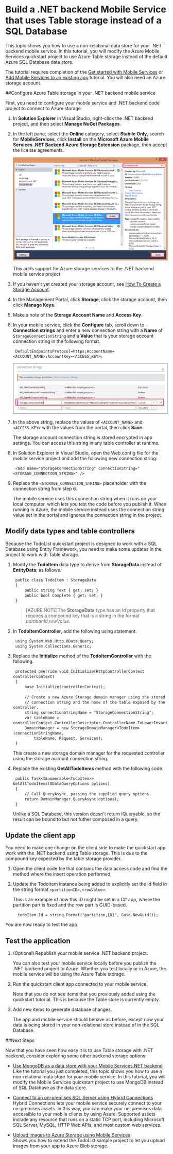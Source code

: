<properties 
	pageTitle="Build a Service that uses Table storage instead of a SQL Database | Azure Mobile Services" 
	description="Learn how to use Azure Table storage with your .NET backend mobile service." 
	services="mobile-services" 
	documentationCenter="" 
	authors="ggailey777" 
	manager="dwrede" 
	editor=""/>

<tags 
	ms.service="mobile-services" 
	ms.workload="mobile" 
	ms.tgt_pltfrm="na" 
	ms.devlang="multiple" 
	ms.topic="article" 
	ms.date="06/09/2015" 
	ms.author="glenga"/>

# Build a .NET backend Mobile Service that uses Table storage instead of a SQL Database

This topic shows you how to use a non-relational data store for your .NET backend mobile service. In this tutorial, you will modify the Azure Mobile Services quickstart project to use Azure Table storage instead of the default Azure SQL Database data store.

The tutorial requires completion of the [Get started with Mobile Services] or [Add Mobile Services to an existing app] tutorial. You will also need an Azure storage account. 

##Configure Azure Table storage in your .NET backend mobile service

First, you need to configure your mobile service and .NET backend code project to connect to Azure storage.

1. In **Solution Explorer** in Visual Studio, right-click the .NET backend project, and then select **Manage NuGet Packages**.

2. In the left pane, select the **Online** category, select **Stabile Only**, search for **MobileServices**, click **Install** on the **Microsoft Azure Mobile Services .NET Backend Azure Storage Extension** package, then accept the license agreements. 

  	![](./media/mobile-services-dotnet-backend-store-data-table-storage/mobile-add-storage-nuget-package-dotnet.png)

  	This adds support for Azure storage services to the .NET backend mobile service project.

3. If you haven't yet created your storage account, see [How To Create a Storage Account](storage-create-storage-account.md).

4. In the Management Portal, click **Storage**, click the storage account, then click **Manage Keys**. 

5. Make a note of the **Storage Account Name** and **Access Key**.
 
6. In your mobile service, click the **Configure** tab, scroll down to **Connection strings** and enter a new connection string with a **Name** of `StorageConnectionString` and a **Value** that is your storage account connection string in the following format. 

		DefaultEndpointsProtocol=https;AccountName=<ACCOUNT_NAME>;AccountKey=<ACCESS_KEY>;

	![](./media/mobile-services-dotnet-backend-store-data-table-storage/mobile-blob-storage-app-settings.png)

7. In the above string, replace the values of `<ACCOUNT_NAME>` and `<ACCESS_KEY>` with the values from the portal, then click **Save**. 

	The storage account connection string is stored encrypted in app settings. You can access this string in any table controller at runtime. 

8. In Solution Explorer in Visual Studio, open the Web.config file for the mobile service project and add the following new connection string:

		<add name="StorageConnectionString" connectionString="<STORAGE_CONNECTION_STRING>" />

9. Replace the `<STORAGE_CONNECTION_STRING>` placeholder with the connection string from step 6.

	The mobile service uses this connection string when it runs on your local computer, which lets you test the code before you publish it. When running in Azure, the mobile service instead uses the connection string value set in the portal and ignores the connection string in the project. 

## <a name="modify-service"></a>Modify data types and table controllers

Because the TodoList quickstart project is designed to work with a SQL Database using Entity Framework, you need to make some updates in the project to work with Table storage. 

1. Modify the **TodoItem** data type to derive from **StorageData** instead of **EntityData**, as follows.

	    public class TodoItem : StorageData
	    {
	        public string Text { get; set; }
	        public bool Complete { get; set; }
	    }

	>[AZURE.NOTE]The **StorageData** type has an Id property that requires a compound key that is a string in the format *partitionId*,*rowValue*.

2. In **TodoItemController**, add the following using statement.

		using System.Web.Http.OData.Query;
		using System.Collections.Generic;

3. Replace the **Initialize** method of the **TodoItemController** with the following.

        protected override void Initialize(HttpControllerContext controllerContext)
        {
            base.Initialize(controllerContext);

            // Create a new Azure Storage domain manager using the stored 
            // connection string and the name of the table exposed by the controller.
            string connectionStringName = "StorageConnectionString";
            var tableName = controllerContext.ControllerDescriptor.ControllerName.ToLowerInvariant();
            DomainManager = new StorageDomainManager<TodoItem>(connectionStringName, 
                tableName, Request, Services);          
        }

	This create a new storage domain manager for the requested controller using the storage account connection string.

3. Replace the existing **GetAllTodoItems** method with the following code.

		public Task<IEnumerable<TodoItem>> GetAllTodoItems(ODataQueryOptions options)
        {
            // Call QueryAsync, passing the supplied query options.
            return DomainManager.QueryAsync(options);
        } 

	Unlike a SQL Database, this version doesn't return IQueryable<TEntity>, so the result can be bound to but not futher composed in a query. 

## Update the client app

You need to make one change on the client side to make the quickstart app work with the .NET backend using Table storage. This is due to the compound key expected by the table storage provider. 

1. Open the client code file that contains the data access code and find the method where the insert operation performed.

2. Update the TodoItem instance being added to explicitly set the Id field in the string format `<partitionID>,<rowValue>`.

	This is an example of how this ID might be set in a C# app, where the partition part is fixed and the row part is GUID-based.

		 todoItem.Id = string.Format("partition,{0}", Guid.NewGuid());

You are now ready to test the app.

## <a name="test-application"></a>Test the application

1. (Optional) Republish your mobile service .NET backend project. 
	
	You can also test your mobile service locally before you publish the .NET backend project to Azure. Whether you test locally or in Azure, the mobile service will be using the Azure Table storage. 

4. Run the quickstart client app connected to your mobile service.

	Note that you do not see items that you previously added using the quickstart tutorial. This is because the Table store is currently empty.

5. Add new items to generate database changes. 	
 
	The app and mobile service should behave as before, except now your data is being stored in your non-relational store instead of in the SQL Database.

##Next Steps

Now that you have seen how easy it is to use Table storage with .NET backend, consider exploring some other backend storage options:

+ [Use MongoDB as a data store with your Mobile Services.NET backend](mobile-services-dotnet-backend-use-non-relational-data-store.md)</br>Like the tutorial you just completed, this topic shows you how to use a non-relational data store for your mobile service. In this tutorial, you will modify the Mobile Services quickstart project to use MongoDB instead of SQL Database as the data store.
 
+ [Connect to an on-premises SQL Server using Hybrid Connections](mobile-services-dotnet-backend-hybrid-connections-get-started.md)</br>Hybrid Connections lets your mobile service securely connect to your on-premises assets. In this way, you can make your on-premises data accessible to your mobile clients by using Azure. Supported assets include any resource that runs on a static TCP port, including Microsoft SQL Server, MySQL, HTTP Web APIs, and most custom web services.

+ [Upload images to Azure Storage using Mobile Services](mobile-services-dotnet-backend-windows-store-dotnet-upload-data-blob-storage.md)</br>Shows you how to extend the TodoList sample project to let you upload images from your app to Azure Blob storage.

<!-- Anchors. -->
[Create a non-relational store]: #create-store
[Modify data and controllers]: #modify-service
[Test the application]: #test-application


<!-- Images. -->


<!-- URLs. -->
[Get started with Mobile Services]: mobile-services-dotnet-backend-windows-store-dotnet-get-started.md
[Add Mobile Services to an existing app]: mobile-services-dotnet-backend-windows-store-dotnet-get-started-data.md
[Azure Management Portal]: https://manage.windowsazure.com/
[What is the Table Service]: storage-dotnet-how-to-use-tables.md#what-is
[MongoLab Add-on Page]: /gallery/store/mongolab/mongolab
